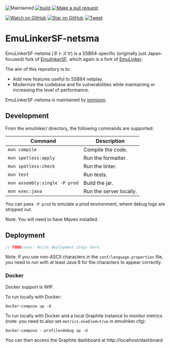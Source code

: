 ![Maintained][maintained-badge]
[![build](https://github.com/hopskipnfall/EmuLinkerSF-netsma/actions/workflows/maven.yml/badge.svg)](https://github.com/hopskipnfall/EmuLinkerSF-netsma/actions/workflows/maven.yml)
[![Make a pull request][prs-badge]][prs]

[![Watch on GitHub][github-watch-badge]][github-watch]
[![Star on GitHub][github-star-badge]][github-star]
[![Tweet][twitter-badge]][twitter]

# EmuLinkerSF-netsma

EmuLinkerSF-netsma (ネトスマ) is a SSB64-specific (originally just Japan-focused) fork of [EmulinkerSF](https://github.com/God-Weapon/EmuLinkerSF), which again is a fork of [EmuLinker](https://github.com/monospacesoftware/emulinker).

The aim of this repository is to:

- Add new features useful to SSB64 netplay.
- Modernize the codebase and fix vulnerabilities while maintaining or increasing the level of performance.

EmuLinkerSF-netsma is maintained by [jonnjonn](https://twitter.com/6kRt62r2zvKp5Rh).

## Development

From the emulinker/ directory, the following commands are supported:

|            Command            |       Description       |
|-------------------------------|-------------------------|
| `mvn compile`                 | Compile the code.       |
| `mvn spotless:apply`          | Run the formatter.      |
| `mvn spotless:check`          | Run the linter.         |
| `mvn test`                    | Run tests.              |
| `mvn assembly:single -P prod` | Build the jar.          |
| `mvn exec:java`               | Run the server locally. |

You can pass `-P prod` to emulate a prod environment, where debug logs are stripped out.

Note: You will need to have Maven installed.

## Deployment

```java
// TODO(nue): Write deployment steps here.
```

Note: If you use non-ASCII characters in the `conf/language.properties` file, you need to run with at least Java 9 for the characters to appear correctly.

### Docker

Docker support is WIP.

To run locally with Docker:

```shell
docker-compose up -d
```

To run locally with Docker and a local Graphite instance to monitor metrics (note: you need to also set `metrics.enabled=true` in emulinker.cfg):

```
docker-compose --profile=debug up -d
```

You can then access the Graphite dashboard at http://localhost/dashboard

[prs-badge]: https://img.shields.io/badge/PRs-welcome-brightgreen.svg?style=flat-square
[prs]: http://makeapullrequest.com
[github-watch-badge]: https://img.shields.io/github/watchers/hopskipnfall/EmuLinkerSF-netsma.svg?style=social
[github-watch]: https://github.com/hopskipnfall/EmuLinkerSF-netsma/watchers
[github-star-badge]: https://img.shields.io/github/stars/hopskipnfall/EmuLinkerSF-netsma.svg?style=social
[github-star]: https://github.com/hopskipnfall/EmuLinkerSF-netsma/stargazers
[twitter]: https://twitter.com/intent/tweet?text=https://github.com/hopskipnfall/EmuLinkerSF-netsma%20%F0%9F%91%8D
[twitter-badge]: https://img.shields.io/twitter/url/https/github.com/hopskipnfall/EmuLinkerSF-netsma.svg?style=social
[maintained-badge]: https://img.shields.io/badge/maintained-yes-brightgreen

